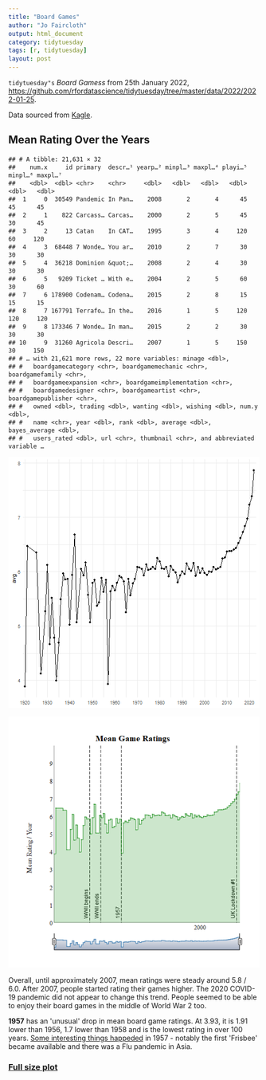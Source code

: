 ```yaml
---
title: "Board Games"
author: "Jo Faircloth"
output: html_document
category: tidytuesday
tags: [r, tidytuesday]
layout: post
---
```


`tidytuesday"s` _Board Gamess_ from 25th January 2022, <https://github.com/rfordatascience/tidytuesday/tree/master/data/2022/2022-01-25>.

Data sourced from [Kagle](https://www.kaggle.com/datasets/jvanelteren/boardgamegeek-reviews?select=2022-01-08.csv).









## Mean Rating Over the Years


```
## # A tibble: 21,631 × 32
##    num.x     id primary  descr…¹ yearp…² minpl…³ maxpl…⁴ playi…⁵ minpl…⁶ maxpl…⁷
##    <dbl>  <dbl> <chr>    <chr>     <dbl>   <dbl>   <dbl>   <dbl>   <dbl>   <dbl>
##  1     0  30549 Pandemic In Pan…    2008       2       4      45      45      45
##  2     1    822 Carcass… Carcas…    2000       2       5      45      30      45
##  3     2     13 Catan    In CAT…    1995       3       4     120      60     120
##  4     3  68448 7 Wonde… You ar…    2010       2       7      30      30      30
##  5     4  36218 Dominion &quot;…    2008       2       4      30      30      30
##  6     5   9209 Ticket … With e…    2004       2       5      60      30      60
##  7     6 178900 Codenam… Codena…    2015       2       8      15      15      15
##  8     7 167791 Terrafo… In the…    2016       1       5     120     120     120
##  9     8 173346 7 Wonde… In man…    2015       2       2      30      30      30
## 10     9  31260 Agricola Descri…    2007       1       5     150      30     150
## # … with 21,621 more rows, 22 more variables: minage <dbl>,
## #   boardgamecategory <chr>, boardgamemechanic <chr>, boardgamefamily <chr>,
## #   boardgameexpansion <chr>, boardgameimplementation <chr>,
## #   boardgamedesigner <chr>, boardgameartist <chr>, boardgamepublisher <chr>,
## #   owned <dbl>, trading <dbl>, wanting <dbl>, wishing <dbl>, num.y <dbl>,
## #   name <chr>, year <dbl>, rank <dbl>, average <dbl>, bayes_average <dbl>,
## #   users_rated <dbl>, url <chr>, thumbnail <chr>, and abbreviated variable …
```

![plot of chunk yearly_ratings](/figure/R/tidytuesday/2022-10-26-tt-20220125-boardgames/yearly_ratings-1.png)



![plot of chunk yearly_digraph](/figure/R/tidytuesday/2022-10-26-tt-20220125-boardgames/yearly_digraph-1.png)

Overall, until approximately 2007, mean ratings were steady around 5.8 / 6.0.  After 2007, people started rating their games higher.  The 2020 COVID-19 pandemic did not appear to change this trend.  People seemed to be able to enjoy their board games in the middle of World War 2 too.

**1957** has an 'unusual' drop in mean board game ratings.  At 3.93, it is 1.91 lower than 1956, 1.7 lower than 1958 and is the lowest rating in over 100 years.  [Some interesting things happeded](https://www.thepeoplehistory.com/1957.html) in 1957 - notably the first 'Frisbee' became available and there was a Flu pandemic in Asia.


### <a href="https://raw.githubusercontent.com/misstickles/misstickles.github.io/main/figure/R/tidytuesday/20210420" target="_blank">Full size plot</a>


